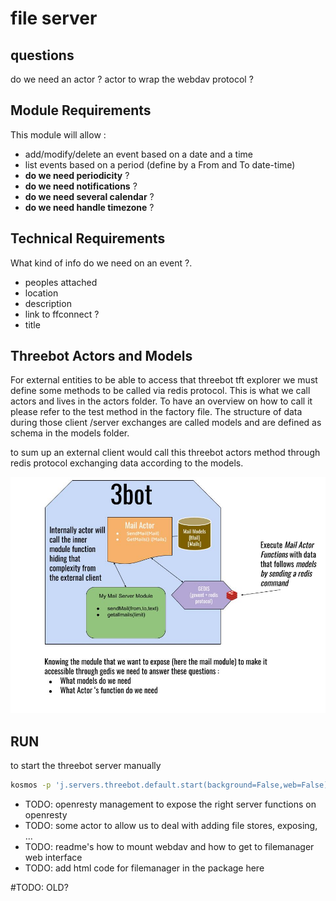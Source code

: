 # file server

## questions

do we need an actor ?
actor to wrap the webdav protocol ?

## Module Requirements

This module will allow :

- add/modify/delete an event based on a date and a time
- list events based on a period (define by a From and To date-time)
- **do we need periodicity** ?
- **do we need notifications** ?
- **do we need several calendar** ?
- **do we need handle timezone** ?

## Technical Requirements

What kind of info do we need on an event ?.

- peoples attached
- location
- description
- link to ffconnect ?
- title

## Threebot Actors and Models

For external entities to be able to access that threebot tft explorer we must define some methods to be called via redis protocol.
This is what we call actors and lives in the actors folder. To have an overview on how to call it please refer to the test method in the factory file.
The structure of data during those client /server exchanges are called models and are defined as schema in the models folder.

to sum up an external client would call this threebot actors method through redis protocol exchanging data according to the models.

![3Bot module example with mail module](../doc/images/3bot_actors_models.jpg)

## RUN

to start the threebot server manually

```bash
kosmos -p 'j.servers.threebot.default.start(background=False,web=False)'
```

- TODO: openresty management to expose the right server functions on openresty
- TODO: some actor to allow us to deal with adding file stores, exposing, ...
- TODO: readme's how to mount webdav and how to get to filemanager web interface
- TODO: add html code for filemanager in the package here

#TODO: OLD?
